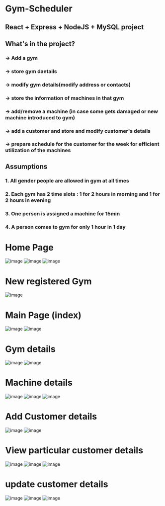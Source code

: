 # Gym-Scheduler
###
##
## React + Express + NodeJS + MySQL project
##
###
## What's in the project?
### -> Add a gym 
### -> store gym daetails
### -> modify gym details(modify address or contacts)
### -> store the information of machines in that gym
### -> add/remove a machine (in case some gets damaged or new machine introduced to gym)
### -> add a customer and store and modify customer's details
### -> prepare schedule for the customer for the week for efficient utilization of the machines
##
##
## Assumptions
### 1. All gender people are allowed in gym at all times
### 2. Each gym has 2 time slots : 1 for 2 hours in morning and 1 for 2 hours in evening
### 3. One person is assigned a machine for 15min
### 4. A person comes to gym for only 1 hour in 1 day
##
##
# Home Page
![image](https://github.com/Shweta2003/Gym-Scheduler/assets/65994349/8b328e99-5399-46fe-9a0e-921a1d69093c)
![image](https://github.com/Shweta2003/Gym-Scheduler/assets/65994349/5467bb7c-2f2e-4114-8c9f-d082bed74d55)
![image](https://github.com/Shweta2003/Gym-Scheduler/assets/65994349/785211e9-72bd-414b-8413-0ff513981d33)
##
##
# New registered Gym
![image](https://github.com/Shweta2003/Gym-Scheduler/assets/65994349/d638f729-7176-4c55-8609-3917b656333b)
##
##
# Main Page (index)
![image](https://github.com/Shweta2003/Gym-Scheduler/assets/65994349/dfe3526e-4b27-4ec5-83d7-0c70d96c690b)
![image](https://github.com/Shweta2003/Gym-Scheduler/assets/65994349/7671ec94-c39f-4f25-9ead-ea72e1f3058f)
##
##
# Gym details
![image](https://github.com/Shweta2003/Gym-Scheduler/assets/65994349/8c12f117-fbd8-4804-8abf-9e5eb10f0579)
![image](https://github.com/Shweta2003/Gym-Scheduler/assets/65994349/e3ed51e8-091a-411a-82e4-5411c491a860)
##
##
# Machine details
![image](https://github.com/Shweta2003/Gym-Scheduler/assets/65994349/52912734-ade7-4d16-be4f-e5786b0259bc)
![image](https://github.com/Shweta2003/Gym-Scheduler/assets/65994349/a0581f7f-4438-4b70-9527-d098f0ea9fb4)
![image](https://github.com/Shweta2003/Gym-Scheduler/assets/65994349/1d6c3c7f-071f-4545-915a-9e73a7a9c8c1)
##
##
# Add Customer details
![image](https://github.com/Shweta2003/Gym-Scheduler/assets/65994349/3dcd265c-22b6-4b9c-9ffe-eaa9b6d1682f)
![image](https://github.com/Shweta2003/Gym-Scheduler/assets/65994349/45471421-ae97-49c0-ab54-9f22e82556db)
##
##
# View particular customer details
![image](https://github.com/Shweta2003/Gym-Scheduler/assets/65994349/d4f903e6-d044-4b2b-89ed-101bbcdce4ad)
![image](https://github.com/Shweta2003/Gym-Scheduler/assets/65994349/f89400ca-540e-407a-9429-1ea2eba19b8f)
![image](https://github.com/Shweta2003/Gym-Scheduler/assets/65994349/4c2cf188-329d-4032-b5fe-1c6722e77586)
##
##
# update customer details
![image](https://github.com/Shweta2003/Gym-Scheduler/assets/65994349/39c0784c-b37f-4382-9d94-0adbb106355a)
![image](https://github.com/Shweta2003/Gym-Scheduler/assets/65994349/2cedcfdd-bcab-45e2-aa8a-062b5b4d4096)
![image](https://github.com/Shweta2003/Gym-Scheduler/assets/65994349/4942e43b-0ecf-4f03-a64c-d0b7f7629662)

